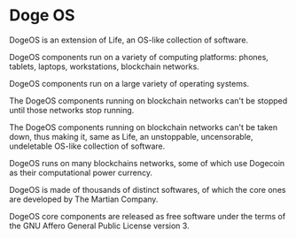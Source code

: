 # Doge OS

DogeOS is an extension of Life, an OS-like collection of software.

DogeOS components run on a variety of computing platforms:
phones, tablets, laptops, workstations, blockchain networks. 

DogeOS components run on a large variety of operating systems.

The DogeOS components running on blockchain networks can't
be stopped until those networks stop running.

The DogeOS components running on blockchain networks can't
be taken down, thus making it, same as Life, an unstoppable,
uncensorable, undeletable OS-like collection of software.

DogeOS runs on many blockchains networks, some of which
use Dogecoin as their computational power currency.

DogeOS is made of thousands of distinct softwares,
of which the core ones are developed by The Martian Company.

DogeOS core components are released as free software under
the terms of the GNU Affero General Public License version 3.
